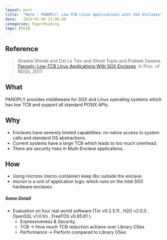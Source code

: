 ```yaml
---
layout: post
title:  "Note : PANOPLY: Low-TCB Linux Applications with SGX Enclaves"
date:   2019-02-09 12:00:00
categories: PaperReading
tags: [SGX]
---
```


## Reference

> Shweta Shinde and Dat Le Tien and Shruti Tople and Prateek Saxena. [Panoply: Low-TCB Linux Applications With SGX Enclaves](https://www.semanticscholar.org/paper/Panoply%3A-Low-TCB-Linux-Applications-With-SGX-Shinde-Tien/72acf6830064ee89b955e554013420def6154c12). In Proc. of NDSS, 2017.


## What

PANOPLY provides middleware for SGX and Linux operating systems which has low TCB and support all standard POSIX APIs.
<!-- more -->

## Why

* Enclaves have severely limited capabilities: no native access to system calls and standard OS abstractions. 
* Current systems have a large TCB which leads to too much overhead.
* There are security risks in Multi-Enclave applications.

## How

* Using microns (micro-container) keep libc outside the enclave.
* micron is a unit of application logic which runs on the Intel SGX hardware enclaves.

##### Some Detail

* Evaluation on four real world software (Tor v0.2.5.11 , H2O v2.0.0 , OpenSSL v1.0.1m , FreeTDS v0.95.81 ): 
    * Expressiveness & Security.
    * TCB -> How much TCB reduction achieve over Library OSes
    * Performance -> Perform compared to Library OSes
